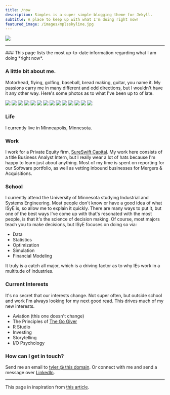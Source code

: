 ```yaml
---
title: /now
description: Simples is a super simple blogging theme for Jekyll.
subtitle: A place to keep up with what I'm doing right now!
featured_image: /images/mplsskyline.jpg
---
```

![](/images/mplsskyline.jpg)
<hr>
### This page lists the most up-to-date information regarding what I am doing *right now*.

### A little bit about me.
Motorhead, flying, golfing, baseball, bread making, guitar, you name it. My passions carry me in many different and odd directions,
but I wouldn't have it any other way. Here's some photos as to what I've been up to of late.

<div class="gallery" data-columns="3">
	<img src="/images/IMG_5469.JPG">
	<img src="/images/IMG_5470.JPG">
	<img src="/images/IMG_5471.JPG">
	<img src="/images/IMG_5472.JPG">
	<img src="/images/IMG_5473.JPG">
	<img src="/images/IMG_5474.JPG">
	<img src="/images/IMG_5475.JPG">
	<img src="/images/IMG_5476.JPG">
	<img src="/images/IMG_5477.JPG">
	<img src="/images/IMG_5478.JPG">
	<img src="/images/IMG_5479.JPG">
	<img src="/images/IMG_5480.JPG">
	<img src="/images/IMG_5481.JPG">
	<img src="/images/IMG_5482.JPG">
</div>

### Life

I currently live in Minneapolis, Minnesota.

### Work

I work for a Private Equity firm, <a href="https://sureswiftcapital.com">SureSwift Capital</a>. My work here consists
of a title Business Analyst Intern, but I really wear a lot of hats because I'm happy to learn just about anything. Most of my time
is spent on reporting for our Software portfolio, as well as vetting inbound businesses for Mergers & Acquisitions.

### School

I currently attend the University of Minnesota studying Industrial and Systems Engineering. Most people don't know or have
a good idea of what ISyE is, so allow me to explain it quickly. There are many ways to put it, but one of the best ways I've come
up with that's resonated with the most people, is that it's the science of decision making. Of course, most majors teach you to make decisions,
but ISyE focuses on doing so via:

* Data
* Statistics
* Optimization
* Simulation
* Financial Modeling

It truly is a catch all major, which is a driving factor as to why IEs work in a multitude of industries.

### Current Interests

It's no secret that our interests change. Not super often, but outside school and work I'm always looking for my next good read. This drives
much of my new interests.

* Aviation (this one doesn't change)
* The Principles of <a href="https://thegogiver.com">The Go Giver</a>
* R Studio
* Investing
* Storytelling
* I/O Psychology

### How can I get in touch?

Send me an email to [tyler @ this domain](mailto:tyler@tylerrouze.com). Or connect with me and send a message over [LinkedIn](https://www.linkedin.com/in/tylerrrouze/).

<hr>
This page in inspiration from <a href="https://medium.com/@mikevardy/why-i-joined-the-now-page-movement-830b1b43fdf6">this article</a>.
